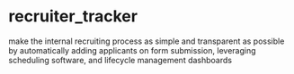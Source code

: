 # recruiter_tracker
make the internal recruiting process as simple and transparent as possible by automatically adding applicants on form submission, leveraging scheduling software, and lifecycle management dashboards
